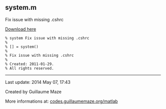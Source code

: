 ## system.m ##
Fix issue with missing .cshrc

[Download here](http://guillaumemaze.googlecode.com/svn/trunk/matlab/codes/overwrite/system.m)

```
% system Fix issue with missing .cshrc
%
% [] = system()
% 
% Fix issue with missing .cshrc
%
% Created: 2011-01-29.
% All rights reserved.
```

---

Last update: 2014 May 07, 17:43

Created by Guillaume Maze

More informations at: [codes.guillaumemaze.org/matlab](http://codes.guillaumemaze.org/matlab)